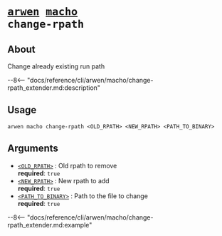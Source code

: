 <!--- This file is autogenerated. Do not edit manually! -->
# <code>[arwen](../../arwen.md) [macho](../macho.md) change-rpath</code>

## About
Change already existing run path

--8<-- "docs/reference/cli/arwen/macho/change-rpath_extender.md:description"

## Usage
```
arwen macho change-rpath <OLD_RPATH> <NEW_RPATH> <PATH_TO_BINARY>
```

## Arguments
- <a id="arg-<OLD_RPATH>" href="#arg-<OLD_RPATH>">`<OLD_RPATH>`</a>
:  Old rpath to remove
<br>**required**: `true`
- <a id="arg-<NEW_RPATH>" href="#arg-<NEW_RPATH>">`<NEW_RPATH>`</a>
:  New rpath to add
<br>**required**: `true`
- <a id="arg-<PATH_TO_BINARY>" href="#arg-<PATH_TO_BINARY>">`<PATH_TO_BINARY>`</a>
:  Path to the file to change
<br>**required**: `true`

--8<-- "docs/reference/cli/arwen/macho/change-rpath_extender.md:example"
